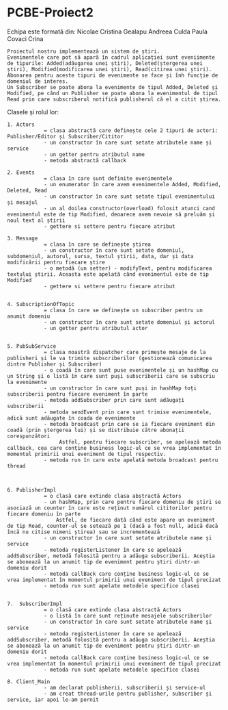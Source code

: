 # PCBE-Proiect2
Echipa este formată din:
	Nicolae Cristina
	Gealapu Andreea
	Culda Paula
	Covaci Crina
	
	
	Proiectul nostru implementează un sistem de știri. 
	Evenimentele care pot să apară în cadrul aplicației sunt eveniimente de tipurile: Added(adăugarea unei știri), Deleted(ștergerea unei știri), Modified(modificarea unei știri), Read(citirea unei știri).
	Abonarea pentru aceste tipuri de evenimente se face și înh funcție de domeniul de interes.
	Un Subscriber se poate abona la evenimente de tipul Added, Deleted și Modified, pe când un Publisher se poate abona la evenimentul de tipul Read prin care subscriberul notifică publisherul că el a citit știrea. 


Clasele și rolul lor:
	
	1. Actors
				= clasa abstractă care definește cele 2 tipuri de actori: Publisher/Editor și Subscriber/Cititor
				- un constructor în care sunt setate atributele name și service
				- un getter pentru atributul name
				- metoda abstractă callback

	2. Events
				= clasa în care sunt definite evenimentele
				- un enumerator în care avem evenimentele Added, Modified, Deleted, Read
				- un constructor în care sunt setate tipul evenimentului și mesajul
				- un al doilea constructor(overload) folosit atunci cand evenimentul este de tip Modified, deoarece avem nevoie să preluăm și noul text al știrii 
				- gettere si settere pentru fiecare atribut

	3. Message		
				= clasa în care se definește știrea
				- un constructor în care sunt setate domeniul, subdomeniul, autorul, sursa, textul știrii, data, dar și data modificării pentru fiecare știre
				- o metodă (un setter) - modifyText, pentru modificarea textului știrii. Aceasta este apelată când evenimentul este de tip Modified
				- gettere si settere pentru fiecare atribut
	
	
	4. SubscriptionOfTopic
				= clasa în care se definește un subscriber pentru un anumit domeniu
				- un constructor în care sunt setate domeniul și actorul
				- un getter pentru atributul actor
						
	
	5. PubSubService
				= clasa noastră dispatcher care primește mesaje de la publisheri și le va trimite subscriberilor (gestionează comunicarea dintre Publisher și Subscriber)
				- o coadă în care sunt puse evenimentele și un hashMap cu un String și o listă în care sunt puși subscriberii care se subscriu la evenimente
				- un constructor în care sunt puși in hashMap toți subscriberii pentru fiecare eveniment în parte
				- metoda addSubscriber prin care sunt adăugați subscriberii
				- metoda sendEvent prin care sunt trimise evenimentele, adică sunt adăugate în coada de evenimente
				- metoda broadcast prin care se ia fiecare eveniment din coadă (prin ștergerea lui) și se distribuie către abonații corespunzători 
					 Astfel, pentru fiecare subscriber, se apelează metoda callback, cea care conține business logic-ul ce se vrea implementat în momentul primirii unui eveniment de tipul respectiv. 
				- metoda run în care este apelată metoda broadcast pentru thread


	
	6. PublisherImpl
				= o clasă care extinde clasa abstractă Actors 
				- un hashMap, prin care pentru fiecare domeniu de știri se asociază un counter în care este reținut numărul cititorilor pentru fiecare domeniu în parte
					Astfel, de fiecare dată când este apare un eveniment de tip Read, counter-ul se setează pe 1 (dacă a fost null, adică dacă încă nu citise nimeni știrea) sau se incrementează
				- un constructor în care sunt setate atributele name și service
				- metoda registerListener în care se apelează addSubscriber, metodă folosită pentru a adăuga subscriberii. Aceștia se abonează la un anumit tip de eveniment pentru știri dintr-un domeniu dorit 
				- metoda callBack care conține business logic-ul ce se vrea implementat în momentul primirii unui eveniment de tipul precizat
				- metoda run sunt apelate metodele specifice clasei
				
				
	7.  SubscriberImpl
				= o clasă care extinde clasa abstractă Actors 
				- o listă în care sunt reținute mesajele subscriberilor
				- un constructor în care sunt setate atributele name și service
				- metoda registerListener în care se apelează addSubscriber, metodă folosită pentru a adăuga subscriberii. Aceștia se abonează la un anumit tip de eveniment pentru știri dintr-un domeniu dorit 
				- metoda callBack care conține business logic-ul ce se vrea implementat în momentul primirii unui eveniment de tipul precizat
				- metoda run sunt apelate metodele specifice clasei
				
	8. Client_Main
				- am declarat publisherii, subscriberii și service-ul
				- am creat thread-urile pentru publisher, subscriber și service, iar apoi le-am pornit

